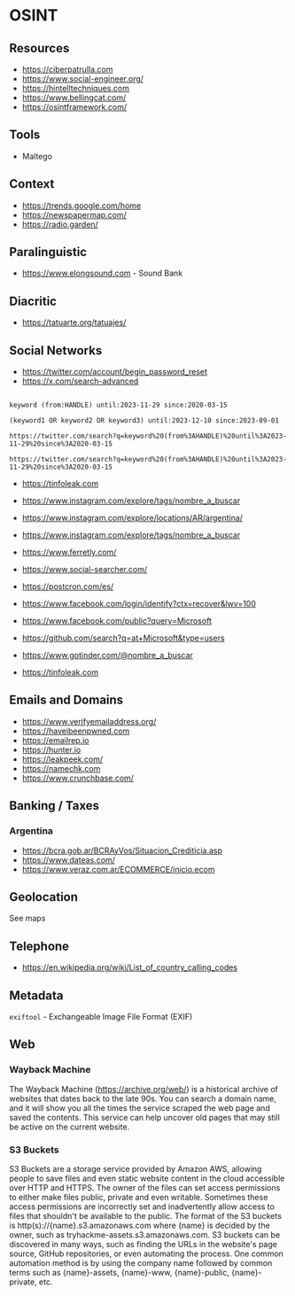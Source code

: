 # OSINT


## Resources
- <https://ciberpatrulla.com>
- <https://www.social-engineer.org/>
- <https://hintelltechniques.com>
- <https://www.bellingcat.com/>
- <https://osintframework.com/>


## Tools
- Maltego




## Context
- <https://trends.google.com/home>
- <https://newspapermap.com/>
- <https://radio.garden/>

## Paralinguistic
- <https://www.elongsound.com> - Sound Bank

## Diacritic
- <https://tatuarte.org/tatuajes/>



## Social Networks

- <https://twitter.com/account/begin_password_reset>
- <https://x.com/search-advanced>

```

keyword (from:HANDLE) until:2023-11-29 since:2020-03-15

(keyword1 OR keyword2 OR keyword3) until:2023-12-10 since:2023-09-01

https://twitter.com/search?q=keyword%20(from%3AHANDLE)%20until%3A2023-11-29%20since%3A2020-03-15

https://twitter.com/search?q=keyword%20(from%3AHANDLE)%20until%3A2023-11-29%20since%3A2020-03-15
```





- <https://tinfoleak.com>

- <https://www.instagram.com/explore/tags/nombre_a_buscar>
- <https://www.instagram.com/explore/locations/AR/argentina/>
- <https://www.instagram.com/explore/tags/nombre_a_buscar>

- <https://www.ferretly.com/>

- <https://www.social-searcher.com/>

- <https://postcron.com/es/>

- <https://www.facebook.com/login/identify?ctx=recover&lwv=100>
- <https://www.facebook.com/public?query=Microsoft>

- <https://github.com/search?q=at+Microsoft&type=users>

- <https://www.gotinder.com/@nombre_a_buscar>
- <https://tinfoleak.com>


## Emails and Domains
- <https://www.verifyemailaddress.org/>
- <https://haveibeenpwned.com>
- <https://emailrep.io>
- <https://hunter.io>
- <https://leakpeek.com/>
- <https://namechk.com>
- <https://www.crunchbase.com/>





## Banking / Taxes

### Argentina

- <https://bcra.gob.ar/BCRAyVos/Situacion_Crediticia.asp>
- <https://www.dateas.com/>
- <https://www.veraz.com.ar/ECOMMERCE/inicio.ecom>



## Geolocation

See maps


## Telephone
- <https://en.wikipedia.org/wiki/List_of_country_calling_codes>


## Metadata

`exiftool` - Exchangeable Image File Format (EXIF)





## Web

### Wayback Machine
The Wayback Machine (https://archive.org/web/) is a historical archive of websites that dates back to the late 90s. You can search a domain name, and it will show you all the times the service scraped the web page and saved the contents. This service can help uncover old pages that may still be active on the current website.





### S3 Buckets

S3 Buckets are a storage service provided by Amazon AWS, allowing people to save files and even static website content in the cloud accessible over HTTP and HTTPS. The owner of the files can set access permissions to either make files public, private and even writable. Sometimes these access permissions are incorrectly set and inadvertently allow access to files that shouldn't be available to the public. The format of the S3 buckets is http(s)://{name}.s3.amazonaws.com where {name} is decided by the owner, such as tryhackme-assets.s3.amazonaws.com. S3 buckets can be discovered in many ways, such as finding the URLs in the website's page source, GitHub repositories, or even automating the process. One common automation method is by using the company name followed by common terms such as {name}-assets, {name}-www, {name}-public, {name}-private, etc.








